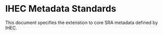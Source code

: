 # IHEC Metadata Standards

This document specifies the extenstion to core SRA metadata defined by IHEC.  
